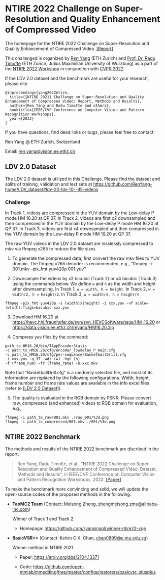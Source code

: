 # NTIRE 2022 Challenge on Super-Resolution and Quality Enhancement of Compressed Video

The homepage for the NTIRE 2022 Challenge on Super-Resolution and Quality Enhancement of Compressed Video.  [[Report]]() 

This challenged is organized by [Ren Yang](https://renyang-home.github.io/) (ETH Zurich) and [Prof. Dr. Radu Timofte](https://people.ee.ethz.ch/~timofter/) (ETH Zurich, Julius Maximilian University of Wurzburg) as a part of the [NTIRE 2022 Workshop](https://data.vision.ee.ethz.ch/cvl/ntire22/) in conjunction with [CVPR 2022](https://cvpr2022.thecvf.com/).

If the LDV 2.0 dataset and the benchmark are useful for your research, please cite:
```
@inproceedings{yang2022ntire,
  title={{NTIRE 2021} Challenge on Super-Resolution and Quality Enhancement of Compressed Video: Report, Methods and Results},
  author={Ren Yang and Radu Timofte and others}, 
  booktitle={IEEE/CVF Conference on Computer Vision and Pattern Recognition Workshops}, 
  year={2022}
}
```

If you have questions, find dead links or bugs, please feel free to contact:

Ren Yang @ ETH Zurich, Switzerland   

Email: ren.yang@vision.ee.ethz.ch

## LDV 2.0 Dataset

The LDV 2.0 dataset is utilized in this Challenge. Please find the dataset and splits of training, validation and test sets at https://github.com/RenYang-home/LDV_dataset#ldv-20-ldv-10--95-videos

### Challenge

In Track 1, videos are compressed in the YUV domain by the Low-delay P mode HM 16.20 at QP 37. In Track 2, videos are first x2 downsampled and then compressed in the YUV domain by the Low-delay P mode HM 16.20 at QP 37. In Track 3, videos are first x4 downsampled and then compressed in the YUV domain by the Low-delay P mode HM 16.20 at QP 37.

The raw YUV videos in the LDV 2.0 dataset are losslessly compressed to mkv via ffmpeg x265 to reduce the file sizes.

1. To generate the compressed data, first convert the raw mkv files to YUV domain. The ffmpeg x265 decoder is recommended, e.g., “ffmpeg -i 001.mkv -pix_fmt yuv420p 001.yuv”

2. Downsample the videos by x2 bicubic (Track 2) or x4 bicubic (Track 3) using the commands below. We define ```w``` and ```h``` as the width and height after downsampling. In Track 1, ```w = width, h = height```. In Track 2, ```w = width/2, h = height/2```. In Track 3, ```w = width/4, h = height/4```

```
ffmpeg -pix_fmt yuv420p -s (width)x(height) -i xxx.yuv -vf scale=(w)x(h):flags=bicubic xxx.yuv
```

3. Download HM 16.20 at https://hevc.hhi.fraunhofer.de/svn/svn_HEVCSoftware/tags/HM-16.20 or https://data.vision.ee.ethz.ch/reyang/HM16.20.zip

4. Compress yuv files by the command:

```
path_to_HM16.20/bin/TAppEncoderStatic 
-c path_to_HM16.20/cfg/encoder_lowdelay_P_main.cfg 
-c path_to_HM16.20/cfg/per-sequence/BasketballDrill.cfg 
-i xxx.yuv -q 37 -wdt (w) -hgt (h)
-f (frame_num) -fr (frame_rate) -b xxx.mkv
```

Note that “BasketballDrill.cfg” is a randomly selected file, and most of its information are replaced by the following configurations. Width, height, frame number and frame rate values are available in the info excel files (refer to [[LDV 2.0 Dataset]](https://github.com/RenYang-home/LDV_dataset#ldv-20-ldv-10--95-videos)).

5. The quality is evaluated in the RGB domain by PSNR. Please convert raw, compressed (and enhanced) videos to RGB domain for evaluation, e.g.,
```
ffmpeg -i path_to_raw/001.mkv ./raw_001/%3d.png
ffmpeg -i path_to_compressed/001.mkv ./001/%3d.png
```

## NTIRE 2022 Benchmark

The methods and results of the NTIRE 2022 benchmark are discribed in the report:

> Ren Yang, Radu Timofte, et al., "NTIRE 2022 Challenge on Super-Resolution and Quality Enhancement of Compressed Video: Dataset, Methods and Results", in IEEE/CVF Conference on Computer Vision and Pattern Recognition Workshops, 2022. [[Paper]]()

To make the benchmark more convincing and solid, we will update the open-source codes of the proposed methods in the following.

- **TaoMC2 Team** (Contact: Meisong Zheng, zhengmeisong.zms@alibaba-inc.com)

  Winner of Track 1 and Track 2

  - Homepage: https://github.com/ryanxingql/winner-ntire22-vqe

- **BasicVSR++** (Contact: Kelvin C.K. Chan, chan0899@e.ntu.edu.sg)

  Winner method in NTIRE 2021
  
  - Paper: https://arxiv.org/abs/2104.13371

  - Code: https://github.com/open-mmlab/mmediting/tree/master/configs/restorers/basicvsr_plusplus
